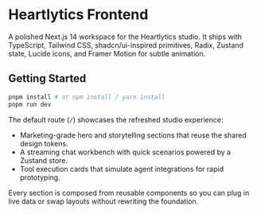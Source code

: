 # Heartlytics Frontend

A polished Next.js 14 workspace for the Heartlytics studio. It ships with TypeScript,
Tailwind CSS, shadcn/ui-inspired primitives, Radix, Zustand state, Lucide icons, and
Framer Motion for subtle animation.

## Getting Started

```bash
pnpm install # or npm install / yarn install
pnpm run dev
```

The default route (`/`) showcases the refreshed studio experience:

- Marketing-grade hero and storytelling sections that reuse the shared design tokens.
- A streaming chat workbench with quick scenarios powered by a Zustand store.
- Tool execution cards that simulate agent integrations for rapid prototyping.

Every section is composed from reusable components so you can plug in live data or swap
layouts without rewriting the foundation.
